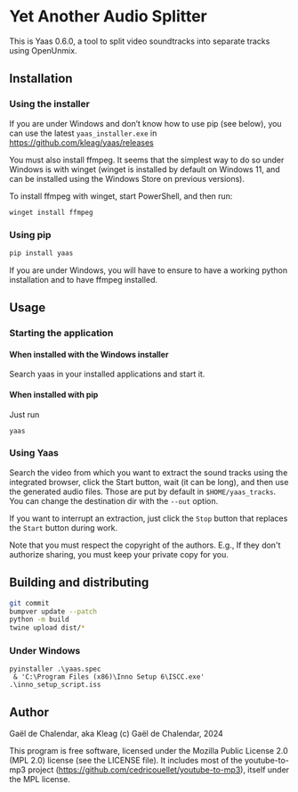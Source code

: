 # Yet Another Audio Splitter

This is Yaas 0.6.0, a tool to split video soundtracks into separate tracks
using OpenUnmix.

## Installation

### Using the installer

If you are under Windows and don’t know how to use pip (see below), you can use the latest `yaas_installer.exe` in https://github.com/kleag/yaas/releases

You must also install ffmpeg. It seems that the simplest way to do so under Windows is with winget (winget is installed by default on Windows 11, and can be installed using the Windows Store on previous versions).

To install ffmpeg with winget, start PowerShell, and then run:

```
winget install ffmpeg
```


### Using pip

```bash
pip install yaas
```

If you are under Windows, you will have to ensure to have a working python installation and to have ffmpeg installed.

## Usage

### Starting the application

#### When installed with the Windows installer

Search yaas in your installed applications and start it.

#### When installed with pip

Just run

```
yaas
```

### Using Yaas

Search the video from which you want to extract the sound tracks using the
integrated browser, click the Start button, wait (it can be long), and then use
the generated audio files. Those are put by default in `$HOME/yaas_tracks`. You
can change the destination dir with the `--out` option.

If you want to interrupt an extraction, just click the `Stop` button that
replaces the `Start` button during work.

Note that you must respect the copyright of the authors. E.g., If they don't
authorize sharing, you must keep your private copy for you.

## Building and distributing

```bash
git commit
bumpver update --patch
python -m build
twine upload dist/*
```


### Under Windows

```
pyinstaller .\yaas.spec
 & 'C:\Program Files (x86)\Inno Setup 6\ISCC.exe' .\inno_setup_script.iss
```

## Author

Gaël de Chalendar, aka Kleag
(c) Gaël de Chalendar, 2024

This program is free software, licensed under the Mozilla Public License 2.0
(MPL 2.0) license (see the LICENSE file). It includes most of the
youtube-to-mp3 project (https://github.com/cedricouellet/youtube-to-mp3),
itself under the MPL license.


